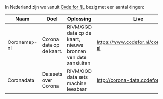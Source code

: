 In Nederland zijn we vanuit [Code for NL](https://www.codefor.nl) bezig met een aantal dingen:

| Naam | Doel | Oplossing | Live | Repo
| ---  | ---  | ---       | ---  | ---
| Coronamap-nl | Corona data op de kaart. | RIVM/GGD data op de kaart, nieuwe bronnen van data aansluiten | https://www.codefor.nl/coronamap-nl | https://github.com/codefornl/coronamap-nl
| Coronadata | Datasets over Corona | RIVM/GGD data sets machine leesbaar | http://corona-data.codefor.nl/ | (nog te publiceren @jgroenen)
